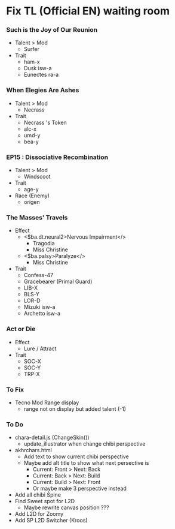 # Fix TL (Official EN) waiting room
### Such is the Joy of Our Reunion
- Talent > Mod
    - Surfer
- Trait
    - ham-x
    - Dusk isw-a
    - Eunectes ra-a

### When Elegies Are Ashes
- Talent > Mod
    - Necrass
- Trait
    - Necrass 's Token
    - alc-x
    - umd-y
    - bea-y

### EP15 : Dissociative Recombination
- Talent > Mod
    - Windscoot
- Trait
    - age-y
- Race (Enemy)
    - origen

### The Masses' Travels
- Effect 
    - <$ba.dt.neural2>Nervous Impairment</>
        - Tragodia
        - Miss Christine
    - <$ba.palsy>Paralyze</>
        - Miss Christine
- Trait
    - Confess-47
    - Gracebearer (Primal Guard)
    - LIB-X
    - BLS-Y
    - LOR-D 
    - Mizuki isw-a
    - Archetto isw-a

### Act or Die
- Effect
    - Lure / Attract
- Trait
    - SOC-X
    - SOC-Y
    - TRP-X

### To Fix 
- Tecno Mod Range display
    - range not on display but added talent (-1)
### To Do
- chara-detail.js (ChangeSkin())
    - update_illustrator when change chibi perspective
- akhrchars.html
    - Add text to show current chibi perspective
    - Maybe add alt title to show what next persective is
        - Current: Front > Next: Back
        - Current: Back > Next: Build
        - Current: Build > Next: Front
        - Or maybe make 3 perspective instead
- Add all chibi Spine
- Find Sweet spot for L2D
    - Maybe rewrite canvas position ???
- Add L2D for Zoomy
- Add SP L2D Switcher (Kroos)